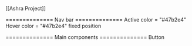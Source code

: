 [[Ashra Project]]



============== Nav bar ==============
Active color = "#47b2e4"
Hover color = "#47b2e4"
fixed position

============== Main components ==============
Button
